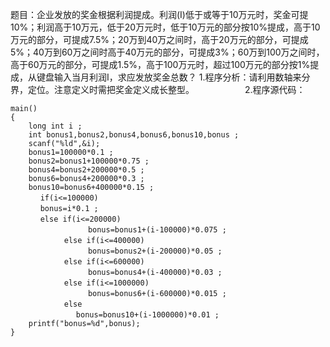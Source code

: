 题目：企业发放的奖金根据利润提成。利润(I)低于或等于10万元时，奖金可提10%；利润高于10万元，低于20万元时，低于10万元的部分按10%提成，高于10万元的部分，可提成7.5%；20万到40万之间时，高于20万元的部分，可提成5%；40万到60万之间时高于40万元的部分，可提成3%；60万到100万之间时，高于60万元的部分，可提成1.5%，高于100万元时，超过100万元的部分按1%提成，从键盘输入当月利润I，求应发放奖金总数？
1.程序分析：请利用数轴来分界，定位。注意定义时需把奖金定义成长整型。　　　　　　
2.程序源代码：
```  
main()
{
    long int i ;
    int bonus1,bonus2,bonus4,bonus6,bonus10,bonus ;
    scanf("%ld",&i);
    bonus1=100000*0.1 ;
    bonus2=bonus1+100000*0.75 ;
    bonus4=bonus2+200000*0.5 ;
    bonus6=bonus4+200000*0.3 ;
    bonus10=bonus6+400000*0.15 ;
    　 if(i<=100000)
    　 bonus=i*0.1 ;
    　 else if(i<=200000)
    　 　 　 　 　 bonus=bonus1+(i-100000)*0.075 ;
    　 　 　 else if(i<=400000)
    　 　 　 　 　 bonus=bonus2+(i-200000)*0.05 ;
    　 　 　 else if(i<=600000)
    　 　 　 　 　 bonus=bonus4+(i-400000)*0.03 ;
    　 　 　 else if(i<=1000000)
    　 　 　 　 　 bonus=bonus6+(i-600000)*0.015 ;
    　 　 　 else 
    　 　 　 　 bonus=bonus10+(i-1000000)*0.01 ;
    printf("bonus=%d",bonus);
} 
```